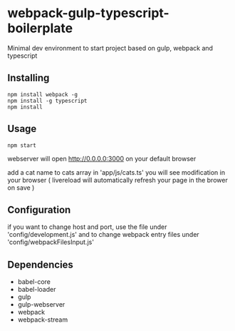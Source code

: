 # webpack-gulp-typescript-boilerplate

Minimal dev environment to start project based on gulp, webpack and typescript

## Installing

```
npm install webpack -g
npm install -g typescript
npm install
```

## Usage

```
npm start
```

webserver will open http://0.0.0.0:3000 on your default browser

add a cat name to cats array in 'app/js/cats.ts' you will see modification in your browser ( livereload will automatically refresh your page in the brower on save )

## Configuration
if you want to change host and port, use the file under 'config/development.js' and to change webpack entry files under 'config/webpackFilesInput.js'

## Dependencies

* babel-core
* babel-loader
* gulp
* gulp-webserver
* webpack
* webpack-stream
